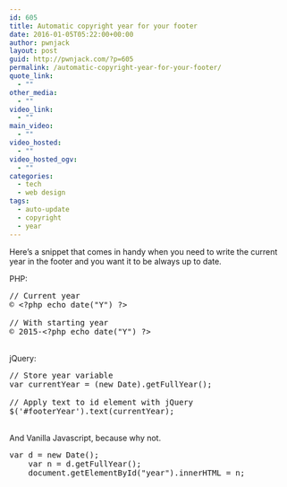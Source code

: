 ```yaml
---
id: 605
title: Automatic copyright year for your footer
date: 2016-01-05T05:22:00+00:00
author: pwnjack
layout: post
guid: http://pwnjack.com/?p=605
permalink: /automatic-copyright-year-for-your-footer/
quote_link:
  - ""
other_media:
  - ""
video_link:
  - ""
main_video:
  - ""
video_hosted:
  - ""
video_hosted_ogv:
  - ""
categories:
  - tech
  - web design
tags:
  - auto-update
  - copyright
  - year
---
```

Here&#8217;s a snippet that comes in handy when you need to write the current year in the footer and you want it to be always up to date.

PHP:

<pre class="brush: php; title: ; notranslate" title="">// Current year
&copy; &lt;?php echo date("Y") ?&gt;

// With starting year
&copy; 2015-&lt;?php echo date("Y") ?&gt;
</pre>

&nbsp;  
jQuery:

<pre class="brush: jscript; title: ; notranslate" title="">// Store year variable
var currentYear = (new Date).getFullYear();

// Apply text to id element with jQuery
$('#footerYear').text(currentYear);
</pre>

&nbsp;  
And Vanilla Javascript, because why not.

<pre class="brush: jscript; title: ; notranslate" title="">var d = new Date();
	var n = d.getFullYear();
	document.getElementById("year").innerHTML = n;
</pre>